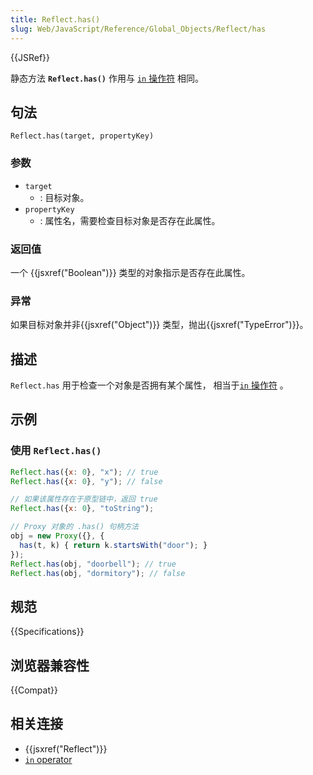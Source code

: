 ```yaml
---
title: Reflect.has()
slug: Web/JavaScript/Reference/Global_Objects/Reflect/has
---
```

{{JSRef}}

静态方法 **`Reflect.has()`** 作用与 [`in` 操作符](/zh-CN/docs/Web/JavaScript/Reference/Operators/in) 相同。

## 句法

```plain
Reflect.has(target, propertyKey)
```

### 参数

- `target`
  - : 目标对象。
- `propertyKey`
  - : 属性名，需要检查目标对象是否存在此属性。

### 返回值

一个 {{jsxref("Boolean")}} 类型的对象指示是否存在此属性。

### 异常

如果目标对象并非{{jsxref("Object")}} 类型，抛出{{jsxref("TypeError")}}。

## 描述

`Reflect.has` 用于检查一个对象是否拥有某个属性， 相当于[`in` 操作符](/zh-CN/docs/Web/JavaScript/Reference/Operators/in) 。

## 示例

### 使用 `Reflect.has()`

```js
Reflect.has({x: 0}, "x"); // true
Reflect.has({x: 0}, "y"); // false

// 如果该属性存在于原型链中，返回 true
Reflect.has({x: 0}, "toString");

// Proxy 对象的 .has() 句柄方法
obj = new Proxy({}, {
  has(t, k) { return k.startsWith("door"); }
});
Reflect.has(obj, "doorbell"); // true
Reflect.has(obj, "dormitory"); // false
```

## 规范

{{Specifications}}

## 浏览器兼容性

{{Compat}}

## 相关连接

- {{jsxref("Reflect")}}
- [`in` operator](/zh-CN/docs/Web/JavaScript/Reference/Operators/in)

